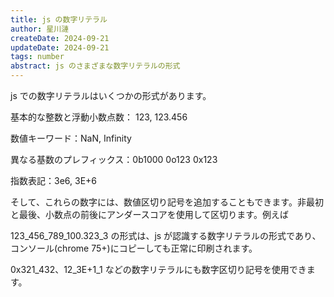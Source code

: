 ```yaml
---
title: js の数字リテラル
author: 星川漣
createDate: 2024-09-21
updateDate: 2024-09-21
tags: number
abstract: js のさまざまな数字リテラルの形式
---
```


js での数字リテラルはいくつかの形式があります。

基本的な整数と浮動小数点数： 123, 123.456

数値キーワード：NaN, Infinity

異なる基数のプレフィックス：0b1000 0o123 0x123

指数表記：3e6, 3E+6

そして、これらの数字には、数値区切り記号を追加することもできます。非最初と最後、小数点の前後にアンダースコアを使用して区切ります。例えば

123_456_789_100.323_3 の形式は、js が認識する数字リテラルの形式であり、コンソール(chrome 75+)にコピーしても正常に印刷されます。

0x321_432、12_3E+1_1 などの数字リテラルにも数字区切り記号を使用できます。
